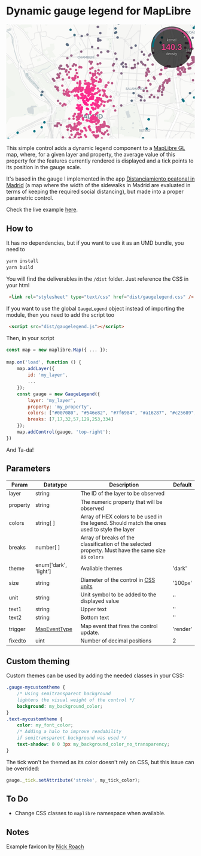 # Dynamic gauge legend for MapLibre

![img](screenshot.png)

This simple control adds a dynamic legend component to a [MapLibre GL](https://github.com/MapLibre/maplibre-gl-js) map, where, for a given layer and property, the average value of this property for the features currently rendered is displayed and a tick points to its position in the gauge scale.

It's based in the gauge I implemented in  the app [Distanciamiento peatonal in Madrid](https://distanciamiento.inspide.com/) (a map where the width of the sidewalks in Madrid are evaluated in terms of keeping the required social distancing), but made into a proper parametric control.

Check the live example [here](https://abelvm.github.io/gauge_legend/example/).

## How to

It has no dependencies, but if you want to use it as an UMD bundle, you need to

```bash
yarn install
yarn build
```

You will find the deliverables in the `/dist` folder. Just reference the CSS in your html

```html
 <link rel="stylesheet" type="text/css" href="dist/gaugelegend.css" />
```
If you want to use the global `GaugeLegend` object instead of importing the module, then you need to add the script too

```html
 <script src="dist/gaugelegend.js"></script>
```

Then, in your script

```javascript
const map = new maplibre.Map({ ... });

map.on('load', function () {
    map.addLayer({
        id: 'my_layer',
        ...
    });
    const gauge = new GaugeLegend({        
        layer: 'my_layer',
        property: 'my_property',
        colors: ["#007080", "#546e82", "#7f6984", "#a16287", "#c25689", "#e0448b", "#ff1d8e"],
        breaks: [7,17,32,57,129,253,334]
    });
    map.addControl(gauge, 'top-right');
})

```

And Ta-da!

## Parameters

| Param | Datatype |  Description | Default |
|---|---|---|---|
| layer | string | The ID of the layer to be observed |  |
| property | string | The numeric property that will be observed |  |
| colors | string[ ] | Array of HEX colors to be used in the legend. Should match the ones used to style the layer |  |
| breaks | number[ ] | Array of breaks of the classification of the selected property. Must have the same size as `colors` |  |
| theme | enum['dark', 'light'] | Avaliable themes | 'dark' |
| size | string | Diameter of the control in [CSS units](https://www.w3schools.com/cssref/css_units.asp) | '100px' |
| unit | string | Unit symbol to be added to the displayed value | '' |
| text1 | string | Upper text | '' |
| text2 | string | Bottom text | '' |
| trigger | [MapEventType](https://maplibre.org/maplibre-gl-js/docs/API/type-aliases/MapEventType/) | Map event that fires the control update. | 'render' |
| fixedto | uint | Number of decimal positions | 2 |

## Custom theming
Custom themes can be used by adding the needed classes in your CSS:

```css
.gauge-mycustomtheme {
    /* Using semitransparent background
    lightens the visual weight of the control */
    background: my_background_color;
}
.text-mycustomtheme {
    color: my_font_color;
    /* Adding a halo to improve readability 
    if semitransparent background was used */
    text-shadow: 0 0 3px my_background_color_no_transparency;
}
```

The tick won't be themed as its color doesn't rely on CSS, but this issue can be overrided:

```javascript
gauge._tick.setAttribute('stroke', my_tick_color);
```

## To Do

* Change CSS classes to `maplibre` namespace when available. 

## Notes

Example favicon by [Nick Roach](https://www.elegantthemes.com/)